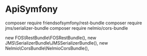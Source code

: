 # ApiSymfony

composer require friendsofsymfony/rest-bundle
composer require jms/serializer-bundle
composer require nelmio/cors-bundle


new FOS\RestBundle\FOSRestBundle(),
new JMS\SerializerBundle\JMSSerializerBundle(),
new Nelmio\CorsBundle\NelmioCorsBundle(),
